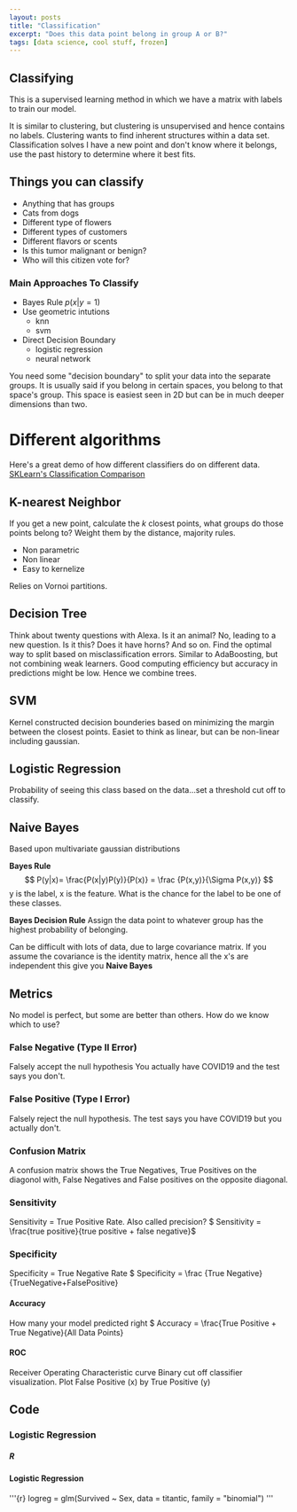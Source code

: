 ```yaml
---
layout: posts
title: "Classification"
excerpt: "Does this data point belong in group A or B?"
tags: [data science, cool stuff, frozen]
---
```


## Classifying
This is a supervised learning method in which we have a matrix with labels to train our model.

It is similar to clustering, but clustering is unsupervised and hence contains no labels. Clustering wants to find inherent structures within a data set. Classification solves I have a new point and don't know where it belongs, use the past history to determine where it best fits.

## Things you can classify
- Anything that has groups
- Cats from dogs
- Different type of flowers
- Different types of customers
- Different flavors or scents
- Is this tumor malignant or benign?
- Who will this citizen vote for?

### Main Approaches To Classify

- Bayes Rule $p(x|y=1)$
- Use geometric intutions
    - knn
    - svm
- Direct Decision Boundary
    - logistic regression
    - neural network


You need some "decision boundary" to split your data into the separate groups. It is usually said if you belong in certain spaces, you belong to that space's group. This space is easiest seen in 2D but can be in much deeper dimensions than two.


# Different algorithms

Here's a great demo of how different classifiers do on different data. [SKLearn's Classification Comparison](https://scikit-learn.org/stable/auto_examples/classification/plot_classifier_comparison.html)

## K-nearest Neighbor
If you get a new point, calculate the *k* closest points, what groups do those points belong to? Weight them by the distance, majority rules.

- Non parametric
- Non linear
- Easy to kernelize

Relies on Vornoi partitions.

## Decision Tree
Think about twenty questions with Alexa. Is it an animal? No, leading to a new question. Is it this? Does it have horns? And so on. Find the optimal way to split based on misclassification errors. Similar to AdaBoosting, but not combining weak learners. Good computing efficiency but accuracy in predictions might be low. Hence we combine trees.

## SVM
Kernel constructed decision bounderies based on minimizing the margin between the closest points. Easiet to think as linear, but can be non-linear including gaussian.

## Logistic Regression

Probability of seeing this class based on the data...set a threshold cut off to classify.

## Naive Bayes

Based upon multivariate gaussian distributions

**Bayes Rule**
$$ P(y|x)= \frac{P(x|y)P(y)}{P(x)} = \frac {P(x,y)}{\Sigma P(x,y)} $$
y is the label, x is the feature. What is the chance for the label to be one of these classes.

**Bayes Decision Rule**
Assign the data point to whatever group has the highest probability of belonging.

Can be difficult with lots of data, due to large covariance matrix. If you assume the covariance is the identity matrix, hence all the x's are independent this give you **Naive Bayes**



## Metrics
No model is perfect, but some are better than others. How do we know which to use?

### False Negative (Type II Error)
Falsely accept the null hypothesis
You actually have COVID19 and the test says you don't.

### False Positive (Type I Error)
Falsely reject the null hypothesis.
The test says you have COVID19 but you actually don't.

### Confusion Matrix
A confusion matrix shows the True Negatives, True Positives on the diagonol with, False Negatives and False positives on the opposite diagonal.

### Sensitivity
Sensitivity = True Positive Rate. Also called precision?
$ Sensitivity = \frac{true positive}{true positive + false negative}$

### Specificity
Specificity = True Negative Rate
$ Specificity = \frac {True Negative} {TrueNegative+FalsePositive}

#### Accuracy
How many your model predicted right
$ Accuracy = \frac{True Positive + True Negative}{All Data Points}

#### ROC
Receiver Operating Characteristic curve
Binary cut off classifier visualization.
Plot False Positive (x) by True Positive (y)









## Code



### Logistic Regression

##### R
#### Logistic Regression
'''{r}
logreg = glm(Survived ~ Sex, data = titantic, family = "binomial")
'''
